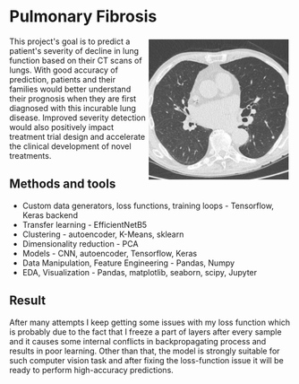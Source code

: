 # Pulmonary Fibrosis

<img align="right" vspace="5" hspace="5" src="./img/ct_scan.jpeg" width="250">
This project's goal is to predict a patient's severity of decline in lung function based on 
their CT scans of lungs. With good accuracy of prediction, patients and their families would
better understand their prognosis when they are first diagnosed with this incurable lung disease.
Improved severity detection would also positively impact treatment trial design and accelerate 
the clinical development of novel treatments.

## Methods and tools
* Custom data generators, loss functions, training loops - Tensorflow, Keras backend
* Transfer learning - EfficientNetB5
* Clustering - autoencoder, K-Means, sklearn
* Dimensionality reduction - PCA
* Models - CNN, autoencoder, Tensorflow, Keras
* Data Manipulation, Feature Engineering - Pandas, Numpy
* EDA, Visualization - Pandas, matplotlib, seaborn, scipy, Jupyter

## Result
After many attempts I keep getting some issues with my loss function which is probably due 
to the fact that I freeze a part of layers after every sample and it causes some internal
conflicts in backpropagating process and results in poor learning. Other than that, the
model is strongly suitable for such computer vision task and after fixing the loss-function
issue it will be ready to perform high-accuracy predictions.
